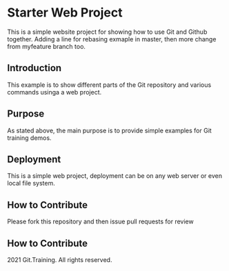 # Starter Web Project

This is a simple website project for showing how to use Git and Github together.  Adding a line for rebasing exmaple in master, then more change from myfeature branch too.

## Introduction

This example is to show different parts of the Git repository and various commands usinga a web project.

## Purpose

As stated above, the main purpose is to provide simple examples for Git training demos. 

## Deployment

This is a simple web project, deployment can be on any web server or even local file system.

## How to Contribute

Please fork this repository and then issue pull requests for review

## How to Contribute

2021 Git.Training.  All rights reserved.